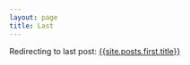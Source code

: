 ```yaml
---
layout: page
title: Last
---
```


Redirecting to last post: [{{site.posts.first.title}}]({{site.posts.first.url}})